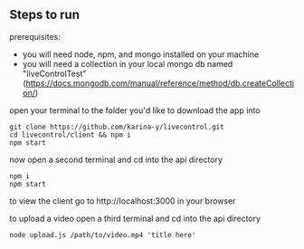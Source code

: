 ## Steps to run

prerequisites: 
- you will need node, npm, and mongo installed on your machine
- you will need a collection in your local mongo db named "liveControlTest" (https://docs.mongodb.com/manual/reference/method/db.createCollection/)
 
open your terminal to the folder you'd like to download the app into

```
git clone https://github.com/karina-y/livecontrol.git
cd livecontrol/client && npm i
npm start
```

now open a second terminal and cd into the api directory
```
npm i
npm start
```

to view the client go to http://localhost:3000 in your browser

to upload a video open a third terminal and cd into the api directory
```
node upload.js /path/to/video.mp4 'title here'
```
